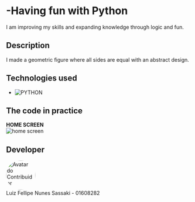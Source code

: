 ﻿# -Having fun with Python
I am improving my skills and expanding knowledge through logic and fun.

## Description
I made a geometric figure where all sides are equal with an abstract design.

## Technologies used

* ![PYTHON](https://img.shields.io/badge/python-3670A0?style=for-the-badge&logo=python&logoColor=ffdd54)  




 ## The code in practice

<B>HOME SCREEN</B><br>
<img src="images/fun.png" alt="home screen">


## Developer

<a href="https://github.com/Luiz-sassaki"/>
<img src="https://avatars.githubusercontent.com/u/146211106?v=4" width="80px;" style="border-radius: 50%;" alt="Avatar do Contribuidor"/>
</a>

<div> 
Luiz Fellipe Nunes Sassaki - 01608282 <br>
 
</div>
